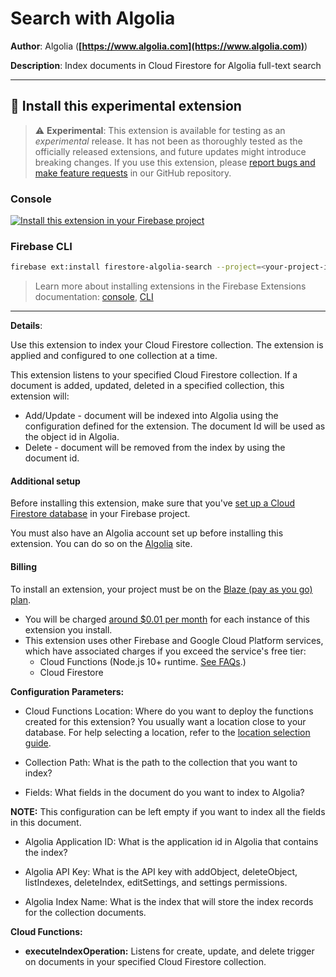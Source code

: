 # Search with Algolia

**Author**: Algolia (**[https://www.algolia.com](https://www.algolia.com)**)

**Description**: Index documents in Cloud Firestore for Algolia full-text search

---

## 🧩 Install this experimental extension

> ⚠️ **Experimental**: This extension is available for testing as an _experimental_ release. It has not been as thoroughly tested as the officially released extensions, and future updates might introduce breaking changes. If you use this extension, please [report bugs and make feature requests](https://github.com/firebase/experimental-extensions/issues/new/choose) in our GitHub repository.

### Console

[![Install this extension in your Firebase project](../install-extension.png?raw=true "Install this extension in your Firebase project")](https://console.firebase.google.com/project/_/extensions/install?sourceName=projects/firestore-algolia-search/sources/??)

### Firebase CLI

```bash
firebase ext:install firestore-algolia-search --project=<your-project-id>
```

> Learn more about installing extensions in the Firebase Extensions documentation: [console](https://firebase.google.com/docs/extensions/install-extensions?platform=console), [CLI](https://firebase.google.com/docs/extensions/install-extensions?platform=cli)

---

**Details**: 

Use this extension to index your Cloud Firestore collection.  The extension is applied and configured to one collection at a time.

This extension listens to your specified Cloud Firestore collection. If a document is added, updated, deleted in a specified collection, this
extension will:

- Add/Update - document will be indexed into Algolia using the configuration defined for the extension.  The document Id will be used as the object id in Algolia.
- Delete - document will be removed from the index by using the document id.

#### Additional setup

Before installing this extension, make sure that you've
[set up a Cloud Firestore database](https://firebase.google.com/docs/firestore/quickstart)
in your Firebase project.

You must also have an Algolia account set up before installing this
extension. You can do so on the [Algolia][algolia] site.

[algolia]: https://www.algolia.com/

#### Billing

To install an extension, your project must be on the
[Blaze (pay as you go) plan][blaze-pricing].

- You will be charged [around $0.01 per month][pricing-examples] for each
  instance of this extension you install.
- This extension uses other Firebase and Google Cloud Platform services,
  which have associated charges if you exceed the service's free tier:
    - Cloud Functions (Node.js 10+ runtime. [See FAQs][faq].)
    - Cloud Firestore

[blaze-pricing]: https://firebase.google.com/pricing
[pricing-examples]: https://cloud.google.com/functions/pricing#pricing_examples
[faq]: https://firebase.google.com/support/faq#expandable-24

**Configuration Parameters:**

- Cloud Functions Location: Where do you want to deploy the functions created for this extension? You usually want a location close to your database. For help selecting a location, refer to the [location selection guide](https://firebase.google.com/docs/functions/locations).

- Collection Path: What is the path to the collection that you want to index?

- Fields: What fields in the document do you want to index to Algolia?  

**NOTE:** This configuration can be left empty if you want to index all the fields in this document.

- Algolia Application ID: What is the application id in Algolia that contains the index?

- Algolia API Key: What is the API key with addObject, deleteObject, listIndexes, deleteIndex, editSettings, and settings permissions.

- Algolia Index Name: What is the index that will store the index records for the collection documents.

**Cloud Functions:**

- **executeIndexOperation:** Listens for create, update, and delete trigger on documents in your specified Cloud Firestore collection.

